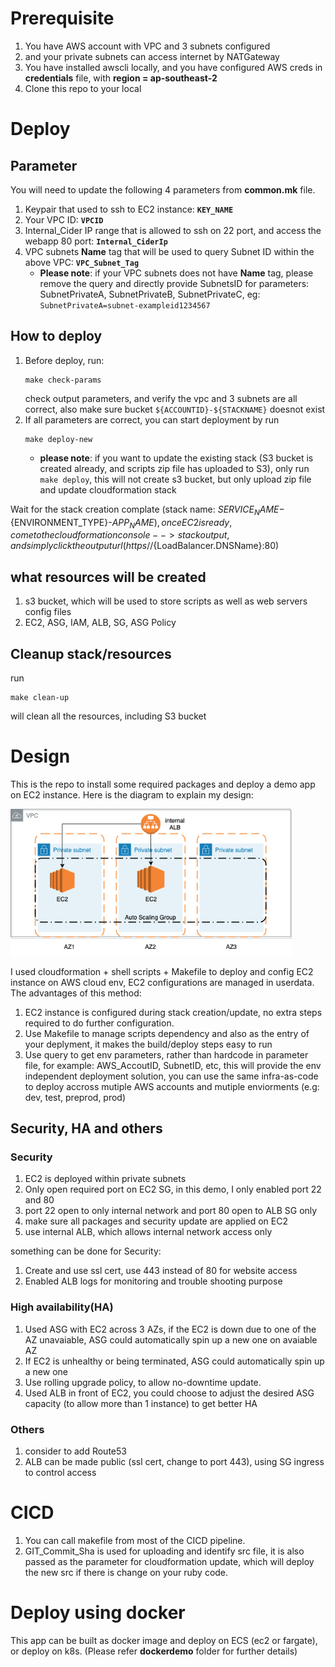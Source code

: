 


Prerequisite
===================================
1. You have AWS account with VPC and 3 subnets configured
2. and your private subnets can access internet by NATGateway
3. You have installed awscli locally, and you have configured AWS creds in **credentials** file, with **region = ap-southeast-2**
4. Clone this repo to your local

Deploy
===================================

## Parameter
You will need to update the following 4 parameters from **common.mk** file.
1. Keypair that used to ssh to EC2 instance: **```KEY_NAME```**
2. Your VPC ID: **```VPCID```**
3. Internal_Cider IP range that is allowed to ssh on 22 port, and access the webapp 80 port: **```Internal_CiderIp```**
4. VPC subnets **Name** tag that will be used to query Subnet ID within the above VPC: **```VPC_Subnet_Tag```**
    * **Please note**: if your VPC subnets does not have **Name** tag, please remove the query and directly provide SubnetsID for parameters: SubnetPrivateA, SubnetPrivateB, SubnetPrivateC, eg: ```SubnetPrivateA=subnet-exampleid1234567```

## How to deploy

1. Before deploy, run:
    ```
    make check-params
    ```
   check output parameters, and verify the vpc and 3 subnets are all correct, also make sure bucket ```${ACCOUNTID}-${STACKNAME}``` doesnot exist
2. If all parameters are correct, you can start deployment by run 
    ```
    make deploy-new
    ```
    * **please note**: if you want to update the existing stack (S3 bucket is created already, and scripts zip file has uploaded to S3), only run ```make deploy```, this will not create s3 bucket, but only upload zip file and update cloudformation stack

Wait for the stack creation complate (stack name: ${SERVICE_NAME}-${ENVIRONMENT_TYPE}-${APP_NAME}), once EC2 is ready, come to the cloudformation console --> stack output, and simply click the output url (https//${LoadBalancer.DNSName}:80)

## what resources will be created

1. s3 bucket, which will be used to store scripts as well as web servers config files
2. EC2, ASG, IAM, ALB, SG, ASG Policy

## Cleanup stack/resources
run
```
make clean-up
```
will clean all the resources, including S3 bucket

Design
===================================

This is the repo to install some required packages and deploy a demo app on EC2 instance.
Here is the diagram to explain my design:

<img src="readme-img/design.png" width="450">


I used cloudformation + shell scripts + Makefile to deploy and config EC2 instance on AWS cloud env, EC2 configurations are managed in userdata. The advantages of this method:

1. EC2 instance is configured during stack creation/update, no extra steps required to do further configuration.
2. Use Makefile to manage scripts dependency and also as the entry of your deplyment, it makes the build/deploy steps easy to run
3. Use query to get env parameters, rather than hardcode in parameter file, for example: AWS_AccoutID, SubnetID, etc, this will provide the env independent deployment solution, you can use the same infra-as-code to deploy accross mutiple AWS accounts and mutiple enviorments (e.g: dev, test, preprod, prod)

## Security, HA and others

### Security
1. EC2 is deployed within private subnets
2. Only open required port on EC2 SG, in this demo, I only enabled port 22 and 80
3. port 22 open to only internal network and port 80 open to ALB SG only
4. make sure all packages and security update are applied on EC2
5. use internal ALB, which allows internal network access only

something can be done for Security:
1. Create and use ssl cert, use 443 instead of 80 for website access
2. Enabled ALB logs for monitoring and trouble shooting purpose

### High availability(HA)
1. Used ASG with EC2 across 3 AZs, if the EC2 is down due to one of the AZ unavaiable, ASG could automatically spin up a new one on avaiable AZ
2. If EC2 is unhealthy or being terminated, ASG could automatically spin up a new one
3. Use rolling upgrade policy, to allow no-downtime update.
4. Used ALB in front of EC2, you could choose to adjust the desired ASG capacity (to allow more than 1 instance) to get better HA


### Others
1. consider to add Route53
2. ALB can be made public (ssl cert, change to port 443), using SG ingress to control access


CICD
===================================
1. You can call makefile from most of the CICD pipeline.
2. GIT_Commit_Sha is used for uploading and identify src file, it is also passed as the parameter for cloudformation update, which will deploy the new src if there is change on your ruby code.


Deploy using docker
===================================

This app can be built as docker image and deploy on ECS (ec2 or fargate), or deploy on k8s. (Please refer **dockerdemo** folder for further details)


